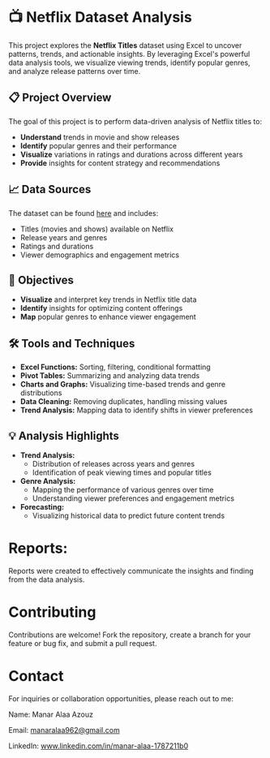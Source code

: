 # 📺 Netflix Dataset Analysis

This project explores the **Netflix Titles** dataset using Excel to uncover patterns, trends, and actionable insights. By leveraging Excel's powerful data analysis tools, we visualize viewing trends, identify popular genres, and analyze release patterns over time.

## 📋 Project Overview

The goal of this project is to perform data-driven analysis of Netflix titles to:
- **Understand** trends in movie and show releases
- **Identify** popular genres and their performance
- **Visualize** variations in ratings and durations across different years
- **Provide** insights for content strategy and recommendations

## 📈 Data Sources

The dataset can be found [here](https://www.kaggle.com/datasets/shubhendra/netflix-shows) and includes:
- Titles (movies and shows) available on Netflix
- Release years and genres
- Ratings and durations
- Viewer demographics and engagement metrics

## 🎯 Objectives

- **Visualize** and interpret key trends in Netflix title data
- **Identify** insights for optimizing content offerings
- **Map** popular genres to enhance viewer engagement

## 🛠️ Tools and Techniques

- **Excel Functions:** Sorting, filtering, conditional formatting
- **Pivot Tables:** Summarizing and analyzing data trends
- **Charts and Graphs:** Visualizing time-based trends and genre distributions
- **Data Cleaning:** Removing duplicates, handling missing values
- **Trend Analysis:** Mapping data to identify shifts in viewer preferences

## 💡 Analysis Highlights

- **Trend Analysis:**
  - Distribution of releases across years and genres
  - Identification of peak viewing times and popular titles
- **Genre Analysis:**
  - Mapping the performance of various genres over time
  - Understanding viewer preferences and engagement metrics
- **Forecasting:**
  - Visualizing historical data to predict future content trends

# Reports:
Reports were created to effectively communicate the insights and finding from the data analysis.

# Contributing
Contributions are welcome! Fork the repository, create a branch for your feature or bug fix, and submit a pull request.

# Contact
For inquiries or collaboration opportunities, please reach out to me:

Name: Manar Alaa Azouz

Email: manaralaa962@gmail.com

LinkedIn: www.linkedin.com/in/manar-alaa-1787211b0
